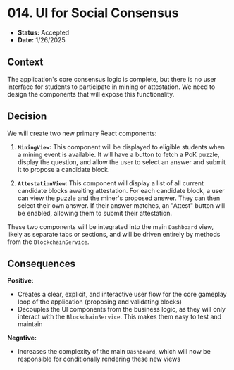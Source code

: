 # 014. UI for Social Consensus

- **Status:** Accepted
- **Date:** 1/26/2025

## Context

The application's core consensus logic is complete, but there is no user interface for students to participate in mining or attestation. We need to design the components that will expose this functionality.

## Decision

We will create two new primary React components:

1. **`MiningView`:** This component will be displayed to eligible students when a mining event is available. It will have a button to fetch a PoK puzzle, display the question, and allow the user to select an answer and submit it to propose a candidate block.

2. **`AttestationView`:** This component will display a list of all current candidate blocks awaiting attestation. For each candidate block, a user can view the puzzle and the miner's proposed answer. They can then select their own answer. If their answer matches, an "Attest" button will be enabled, allowing them to submit their attestation.

These two components will be integrated into the main `Dashboard` view, likely as separate tabs or sections, and will be driven entirely by methods from the `BlockchainService`.

## Consequences

**Positive:**
- Creates a clear, explicit, and interactive user flow for the core gameplay loop of the application (proposing and validating blocks)
- Decouples the UI components from the business logic, as they will only interact with the `BlockchainService`. This makes them easy to test and maintain

**Negative:**
- Increases the complexity of the main `Dashboard`, which will now be responsible for conditionally rendering these new views 